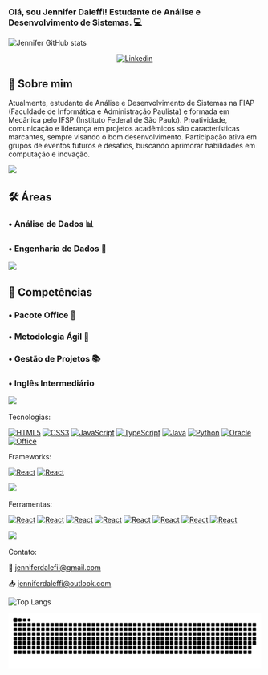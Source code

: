 ### Olá, sou Jennifer Daleffi! Estudante de Análise e Desenvolvimento de Sistemas. 💻

![Jennifer GitHub stats](https://github-readme-stats.vercel.app/api?username=JenniferDaleffi&show_icons=true&theme=radical)

<div align="center">

[![Linkedin](https://img.shields.io/badge/LinkedIn-0077B5?style=for-the-badge&logo=linkedin&logoColor=white&url=https://www.linkedin.com/in/jenniferdaleffi/)](https://www.linkedin.com/in/jenniferdaleffi/)

</div>

## 💫 Sobre mim 

Atualmente, estudante de Análise e Desenvolvimento de Sistemas na FIAP (Faculdade de Informática e Administração Paulista) e formada em Mecânica pelo IFSP (Instituto Federal de São Paulo). Proatividade, comunicação e liderança em projetos acadêmicos são características marcantes, sempre visando o bom desenvolvimento. Participação ativa em grupos de eventos futuros e desafios, buscando aprimorar habilidades em computação e inovação.

<img src="https://user-images.githubusercontent.com/73097560/115834477-dbab4500-a447-11eb-908a-139a6edaec5c.gif">

## 🛠 Áreas

### • Análise de Dados 📊
### • Engenharia de Dados 🔧

<img src="https://user-images.githubusercontent.com/73097560/115834477-dbab4500-a447-11eb-908a-139a6edaec5c.gif">

## 💼 Competências

### • Pacote Office 📂
### • Metodologia Ágil 📌
### • Gestão de Projetos 📚
### • Inglês Intermediário

<img src="https://user-images.githubusercontent.com/73097560/115834477-dbab4500-a447-11eb-908a-139a6edaec5c.gif">


Tecnologias:

[![HTML5](https://img.shields.io/badge/HTML5-E34F26?style=for-the-badge&logo=html5&logoColor=white)]()
[![CSS3](https://img.shields.io/badge/CSS3-1572B6?style=for-the-badge&logo=css3&logoColor=white)]()
[![JavaScript](https://img.shields.io/badge/JavaScript-F7DF1E?style=for-the-badge&logo=javascript&logoColor=black)]()
[![TypeScript](https://img.shields.io/badge/TypeScript-007ACC?style=for-the-badge&logo=typescript&logoColor=white)]()
[![Java](https://img.shields.io/badge/Java-ED8B00?style=for-the-badge&logo=openjdk&logoColor=white)]()
[![Python](https://img.shields.io/badge/Python-3776AB?style=for-the-badge&logo=python&logoColor=white)]()
[![Oracle](https://img.shields.io/badge/Oracle-F80000?style=for-the-badge&logo=Oracle&logoColor=white)]()
[![Office](https://img.shields.io/badge/Microsoft_Office-D83B01?style=for-the-badge&logo=microsoft-office&logoColor=white
)]()

Frameworks:

[![React](https://img.shields.io/badge/React-20232A?style=for-the-badge&logo=react&logoColor=61DAFB)]()
[![React](https://img.shields.io/badge/Next.js-000000.svg?style=for-the-badge&logo=nextdotjs&logoColor=white)]()





<img src="https://user-images.githubusercontent.com/73097560/115834477-dbab4500-a447-11eb-908a-139a6edaec5c.gif">

Ferramentas:

[![React](https://img.shields.io/badge/Visual_Studio_Code-0078D4?style=for-the-badge&logo=visual%20studio%20code&logoColor=white)]()
[![React](https://img.shields.io/badge/Eclipse-2C2255?style=for-the-badge&logo=eclipse&logoColor=white)]()
[![React](https://img.shields.io/badge/IntelliJ_IDEA-000000.svg?style=for-the-badge&logo=intellij-idea&logoColor=white)]()
[![React](https://img.shields.io/badge/PyCharm-000000.svg?&style=for-the-badge&logo=PyCharm&logoColor=white)]()
[![React](https://img.shields.io/badge/Trello-0052CC?style=for-the-badge&logo=trello&logoColor=white)]()
[![React](https://img.shields.io/badge/NodeRED-8F0000.svg?style=for-the-badge&logo=Node-RED&logoColor=white)]()
[![React](https://img.shields.io/badge/Notion-000000.svg?style=for-the-badge&logo=Notion&logoColor=white)]()
[![React](https://img.shields.io/badge/Figma-F24E1E.svg?style=for-the-badge&logo=Figma&logoColor=white)]()


<img src="https://user-images.githubusercontent.com/73097560/115834477-dbab4500-a447-11eb-908a-139a6edaec5c.gif">


Contato:

📧 jenniferdalefii@gmail.com

📥 jenniferdaleffi@outlook.com





![Top Langs](https://github-readme-stats.vercel.app/api/top-langs/?username=JenniferDaleffi&layout=compact&theme=radical)


![Snake animation](https://github.com/afeifz/afeifz/blob/output/github-contribution-grid-snake.svg)
